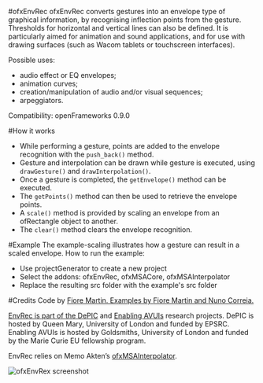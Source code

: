 #ofxEnvRec
ofxEnvRec converts gestures into an envelope type of graphical information, by recognising inflection points from the gesture. Thresholds for horizontal and vertical lines can also be defined. It is particularly aimed for animation and sound applications, and for use with drawing surfaces (such as Wacom tablets or touchscreen interfaces). 

Possible uses:
- audio effect or EQ envelopes;
- animation curves;
- creation/manipulation of audio and/or visual sequences;
- arpeggiators.

Compatibility: openFrameworks 0.9.0

#How it works
- While performing a gesture, points are added to the envelope recognition with the `push_back()` method.
- Gesture and interpolation can be drawn while gesture is executed, using `drawGesture()` and `drawInterpolation()`. 
- Once a gesture is completed, the `getEnvelope()` method can be executed. 
- The `getPoints()` method can then be used to retrieve the envelope points. 
- A `scale()` method is provided by scaling an envelope from an ofRectangle object to another.
- The `clear()` method clears the envelope recognition.

#Example
The example-scaling illustrates how a gesture can result in a scaled envelope.
How to run the example:
- Use projectGenerator to create a new project
- Select the addons: ofxEnvRec, ofxMSACore, ofxMSAInterpolator 
- Replace the resulting src folder with the example's src folder

#Credits
Code by <a href="https://github.com/martinfm">Fiore Martin. Examples by <a href="https://github.com/martinfm">Fiore Martin and <a href="https://github.com/nunocorreia">Nuno Correia.

EnvRec is part of the <a href="http://depic.eecs.qmul.ac.uk">DePIC</a> and <a href="http://avuis.goldsmithsdigital.com">Enabling AVUIs</a> research projects. DePIC is hosted by Queen Mary, University of London and funded by EPSRC. Enabling AVUIs is hosted by Goldsmiths, University of London and funded by the Marie Curie EU fellowship program.

EnvRec relies on Memo Akten’s <a href="http://www.memo.tv/ofxmsainterpolator/">ofxMSAInterpolator</a>.

![ofxEnvRex screenshot](http://www.nunocorreia.com/wp-content/uploads/2015/12/EnvRec.png)

